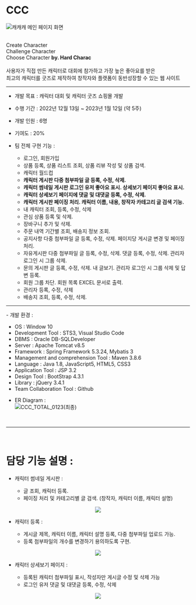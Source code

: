 # CCC

![캐캐캐 메인 페이지 화면](https://user-images.githubusercontent.com/107044598/213978497-d8660a98-f7f7-402e-87a3-33e784f90dd4.png)

<br>
Create Character <br>
Challenge Character <br>
Choose Character
<b>by. Hard Charac</b>
<br><br>
사용자가 직접 만든 캐릭터로 대회에 참가하고 가장 높은 좋아요를 받은 <br>
최고의 캐릭터를 굿즈로 제작하여 창작자와 플랫폼이 동반성장할 수 있는 웹 사이트
<hr>

- 개발 목표 : 캐릭터 대회 및 캐릭터 굿즈 쇼핑몰 개발

- 수행 기간 : 2022년 12월 13일 ~ 2023년 1월 12일 (약 5주)

- 개발 인원 : 6명

- 기여도 : 20%

- 팀 전체 구현 기능 :<br>

  + 로그인, 회원가입
  + 상품 등록, 상품 리스트 조회, 상품 리뷰 작성 및 상품 검색.
  + 캐릭터 월드컵
  + <b>캐릭터 게시판 다중 첨부파일 글 등록, 수정, 삭제.</b>
  + <b>캐릭터 썸네일 게시판 로그인 유저 좋아요 표시. 상세보기 페이지 좋아요 표시.</b>
  + <b>캐릭터 상세보기 페이지에 댓글 및 대댓글 등록, 수정, 삭제.</b>
  + <b>캐릭터 게시판 페이징 처리. 캐릭터 이름, 내용, 창작자 카테고리 글 검색 기능.</b>
  + 내 캐릭터 조회, 등록, 수정, 삭제
  + 관심 상품 등록 및 삭제.
  + 장바구니 추가 및 삭제.
  + 주문 내역 기간별 조회, 배송지 정보 조회.
  + 공지사항 다중 첨부파일 글 등록, 수정, 삭제. 페이지당 게시글 변경 및 페이징 처리.
  + 자유게시판 다중 첨부파일 글 등록, 수정, 삭제. 댓글 등록, 수정, 삭제. 관리자 로그인 시 그룹 삭제.
  + 문의 게시판 글 등록, 수정, 삭제. 내 글보기. 관리자 로그인 시 그룹 삭제 및 답변 등록.
  + 회원 그룹 차단. 회원 목록 EXCEL 문서로 출력.
  + 관리자 등록, 수정, 삭제
  + 배송지 조회, 등록, 수정, 삭제.

<hr>
- 개발 환경 :<br>

  + OS : Window 10
  + Development Tool : STS3, Visual Studio Code
  + DBMS : Oracle DB-SQLDeveloper
  + Server : Apache Tomcat v8.5
  + Framework : Spring Framework 5.3.24, Mybatis 3
  + Management and comprehension Tool : Maven 3.8.6
  + Language : Java 1.8, JavaScript5, HTML5, CSS3
  + Application Tool : JSP 3.2
  + Design Tool : BootStrap 4.3.1
  + Library : jQuery 3.4.1
  + Team Collaboration Tool : Github

- ER Diagram :<br>
![CCC_TOTAL_0123(최종)](https://user-images.githubusercontent.com/107044598/214007630-4b38871d-fb31-4a69-9b0a-e5b270bdf9a0.png)
<br>
<hr>
<br>

# 담당 기능 설명 :

- 캐릭터 썸네일 게시판 :

  + 글 조회, 캐릭터 등록. <br>
  + 페이징 처리 및 카테고리별 글 검색. (창작자, 캐릭터 이름, 캐릭터 설명) <br>

<div align="center">
  <img src="https://user-images.githubusercontent.com/107044598/213996842-8dd6b195-4234-4b06-850c-21371e352bb8.png">
</div>

- 캐릭터 등록  :

  + 게시글 제목, 캐릭터 이름, 캐릭터 설명 등록, 다중 첨부파일 업로드 가능. <br>
  + 등록 첨부파일의 개수를 변경하기 용의하도록 구현.

<div align="center">
  <img src="https://user-images.githubusercontent.com/107044598/214003080-00000db8-4804-482b-9bbe-2fc054e4cbf3.png">
</div>

- 캐릭터 상세보기 페이지 :

  + 등록된 캐릭터 첨부파일 표시, 작성자만 게시글 수정 및 삭제 가능
  + 로그인 유저 댓글 및 대댓글 등록, 수정, 삭제
  
<div align="center">
  <img src="https://user-images.githubusercontent.com/107044598/214004527-266503b7-c7ee-4677-a72e-7a2aa475bf28.png">
</div>
